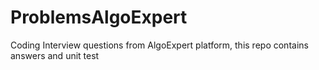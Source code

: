 # ProblemsAlgoExpert
Coding Interview questions from AlgoExpert platform, this repo contains answers and unit test
